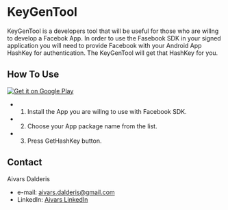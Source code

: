 KeyGenTool
==========

KeyGenTool is a developers tool that will be useful for those who are willng to develop a Facebok App. In order to use the Fasebook SDK in your signed application you will need to provide Facebook with your Android App HashKey for authentication. The KeyGenTool will get that HashKey for you.

How To Use
--------------
[![Get it on Google Play](https://raw.github.com/repat/README-template/master/googleplay.png)](https://play.google.com/store/apps/details?id=com.aivarsda.keygentool)
- 1. Install the App you are willng to use with Facebook SDK.
- 2. Choose your App package name from the list.
- 3. Press GetHashKey button.

## Contact
Aivars Dalderis
* e-mail: <aivars.dalderis@gmail.com>
* LinkedIn: [Aivars LinkedIn](http://il.linkedin.com/in/aivarsd)

 
